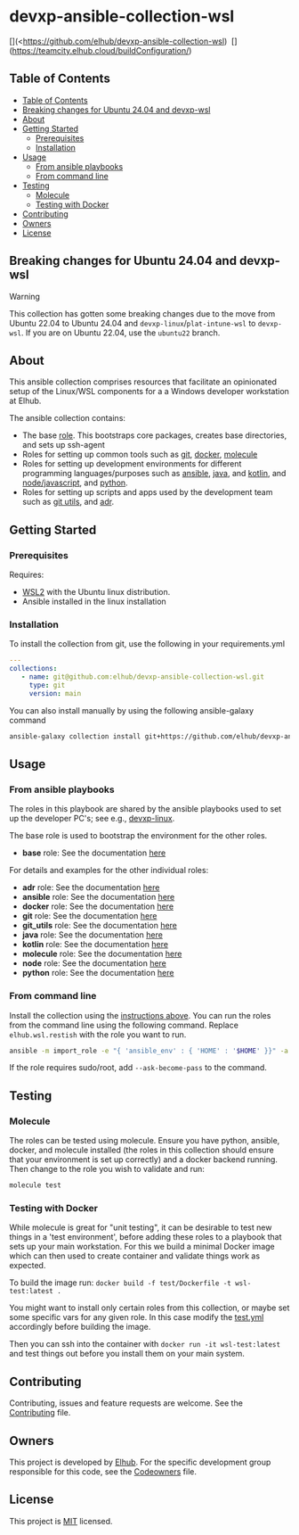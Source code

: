 # devxp-ansible-collection-wsl

[<img src="https://img.shields.io/badge/repo-github-blue" alt="">](<https://github.com/elhub/devxp-ansible-collection-wsl)
[<img src="https://img.shields.io/badge/issues-jira-orange" alt="">](https://jira.elhub.cloud/projects/TD/issues)
[<img src="https://teamcity.elhub.cloud/app/rest/builds/buildType:(id:DevXP_AnsibleCollectionWsl)/statusIcon" alt="">](https://teamcity.elhub.cloud/buildConfiguration/<!--TODO Add TeamCity project ID here -->)
[<img src="https://sonar.elhub.cloud/api/project_badges/measure?project=no.elhub.devxp%3Adevxp-ansible-collection-wsl&metric=alert_status" alt="">](https://sonar.elhub.cloud/dashboard?id=no.elhub.devxp%3Adevxp-ansible-collection-wsl)
[<img src="https://sonar.elhub.cloud/api/project_badges/measure?project=no.elhub.devxp%3Adevxp-ansible-collection-wsl&metric=ncloc" alt="">](https://sonar.elhub.cloud/dashboard?id=no.elhub.devxp%3Adevxp-ansible-collection-wsl)
[<img src="https://sonar.elhub.cloud/api/project_badges/measure?project=no.elhub.devxp%3Adevxp-ansible-collection-wsl&metric=bugs" alt="">](https://sonar.elhub.cloud/dashboard?id=no.elhub.devxp%3Adevxp-ansible-collection-wsl)
[<img src="https://sonar.elhub.cloud/api/project_badges/measure?project=no.elhub.devxp%3Adevxp-ansible-collection-wsl&metric=vulnerabilities" alt="">](https://sonar.elhub.cloud/dashboard?id=no.elhub.devxp%3Adevxp-ansible-collection-wsl)
[<img src="https://sonar.elhub.cloud/api/project_badges/measure?project=no.elhub.devxp%3Adevxp-ansible-collection-wsl&metric=coverage" alt="">](https://sonar.elhub.cloud/dashboard?id=no.elhub.devxp%3Adevxp-ansible-collection-wsl)

## Table of Contents

* [Table of Contents](#table-of-contents)
* [Breaking changes for Ubuntu 24.04 and devxp-wsl](#breaking-changes-for-ubuntu-2404-and-devxp-wsl)
* [About](#about)
* [Getting Started](#getting-started)
  * [Prerequisites](#prerequisites)
  * [Installation](#installation)
* [Usage](#usage)
  * [From ansible playbooks](#from-ansible-playbooks)
  * [From command line](#from-command-line)
* [Testing](#testing)
  * [Molecule](#molecule)
  * [Testing with Docker](#testing-with-docker)
* [Contributing](#contributing)
* [Owners](#owners)
* [License](#license)

## Breaking changes for Ubuntu 24.04 and devxp-wsl

> [!WARNING]
> This collection has gotten some breaking changes due to the move
> from Ubuntu 22.04 to Ubuntu 24.04 and `devxp-linux`/`plat-intune-wsl` to `devxp-wsl`.
> If you are on Ubuntu 22.04, use the `ubuntu22` branch.

## About

This ansible collection comprises resources that facilitate an opinionated setup of the Linux/WSL components for a
a Windows developer workstation at Elhub.

The ansible collection contains:

* The base [role](https://github.com/elhub/devxp-ansible-collection-wsl/tree/main/roles/base). This bootstraps core packages,
  creates base directories, and sets up ssh-agent
* Roles for setting up common tools such as [git](https://github.com/elhub/devxp-ansible-collection-wsl/tree/main/roles/git),
  [docker](https://github.com/elhub/devxp-ansible-collection-wsl/tree/main/roles/docker),
  [molecule](https://github.com/elhub/devxp-ansible-collection-wsl/tree/main/roles/molecule)
* Roles for setting up development environments for different programming languages/purposes such as
  [ansible](https://github.com/elhub/devxp-ansible-collection-wsl/tree/main/roles/ansible),
  [java](https://github.com/elhub/devxp-ansible-collection-wsl/tree/main/roles/java), and
  [kotlin](https://github.com/elhub/devxp-ansible-collection-wsl/tree/main/roles/kotlin), and
  [node/javascript](https://github.com/elhub/devxp-ansible-collection-wsl/tree/main/roles/node), and
  [python](https://github.com/elhub/devxp-ansible-collection-wsl/tree/main/roles/python).
* Roles for setting up scripts and apps used by the development team such as
  [git utils](https://github.com/elhub/devxp-ansible-collection-wsl/tree/main/roles/git_utils), and
  [adr](https://github.com/elhub/devxp-ansible-collection-wsl/tree/main/roles/adr).

## Getting Started

### Prerequisites

Requires:
- [WSL2](https://docs.microsoft.com/en-us/windows/wsl/install) with the Ubuntu linux distribution.
- Ansible installed in the linux installation

### Installation

To install the collection from git, use the following in your requirements.yml
```yaml
---
collections:
   - name: git@github.com:elhub/devxp-ansible-collection-wsl.git
     type: git
     version: main
```

You can also install manually by using the following ansible-galaxy command

```bash
ansible-galaxy collection install git+https://github.com/elhub/devxp-ansible-collection-wsl
```

## Usage

### From ansible playbooks

The roles in this playbook are shared by the ansible playbooks used to set up the developer PC's; see e.g.,
[devxp-linux](https://github.com/elhub/devxp-linux).

The base role is used to bootstrap the environment for the other roles.

* **base** role: See the documentation [here](https://github.com/elhub/devxp-ansible-collection-wsl/blob/main/roles/base/README.md)

For details and examples for the other individual roles:

* **adr** role: See the documentation [here](https://github.com/elhub/devxp-ansible-collection-wsl/blob/main/roles/adr/README.md)
* **ansible** role: See the documentation [here](https://github.com/elhub/devxp-ansible-collection-wsl/blob/main/roles/ansible/README.md)
* **docker** role: See the documentation [here](https://github.com/elhub/devxp-ansible-collection-wsl/blob/main/roles/docker/README.md)
* **git** role: See the documentation [here](https://github.com/elhub/devxp-ansible-collection-wsl/blob/main/roles/git/README.md)
* **git_utils** role: See the documentation [here](https://github.com/elhub/devxp-ansible-collection-wsl/blob/main/roles/git_utils/README.md)
* **java** role: See the documentation [here](https://github.com/elhub/devxp-ansible-collection-wsl/blob/main/roles/java/README.md)
* **kotlin** role: See the documentation [here](https://github.com/elhub/devxp-ansible-collection-wsl/blob/main/roles/kotlin/README.md)
* **molecule** role: See the documentation [here](https://github.com/elhub/devxp-ansible-collection-wsl/blob/main/roles/molecule/README.md)
* **node** role: See the documentation [here](https://github.com/elhub/devxp-ansible-collection-wsl/blob/main/roles/node/README.md)
* **python** role: See the documentation [here](https://github.com/elhub/devxp-ansible-collection-wsl/blob/main/roles/python/README.md)

### From command line

Install the collection using the [instructions above](#installation).
You can run the roles from the command line using the following command.
Replace `elhub.wsl.restish` with the role you want to run.

```bash
ansible -m import_role -e "{ 'ansible_env' : { 'HOME' : '$HOME' }}" -a name=elhub.wsl.restish localhost
```

If the role requires sudo/root, add `--ask-become-pass` to the command.

## Testing

### Molecule

The roles can be tested using molecule. Ensure you have python, ansible, docker, and molecule installed (the roles in this collection should ensure that your environment is set up correctly) and a docker backend running. Then change to the role you wish to validate and run:

```bash
molecule test
```

### Testing with Docker

While molecule is great for "unit testing", it can be desirable to test new things in a 'test environment', before adding these roles to a playbook that sets up your main workstation. For this we build a minimal Docker image which can then used to create container and validate things work as expected.

To build the image run: `docker build -f test/Dockerfile -t wsl-test:latest .`

You might want to install only certain roles from this collection, or maybe set some specific vars for any given role. In this case modify the [test.yml](test/test.yml) accordingly before building the image.

Then you can ssh into the container with `docker run -it wsl-test:latest` and test things out before you install them on your main system.

## Contributing

Contributing, issues and feature requests are welcome. See the
[Contributing](https://github.com/elhub/devxp-ansible-collection-wsl/blob/main/CONTRIBUTING.md) file.

## Owners

This project is developed by [Elhub](https://wwww.elhub.no). For the specific development group responsible for this
code, see the [Codeowners](https://github.com/elhub/devxp-ansible-collection-wsl/blob/main/CODEOWNERS) file.

## License

This project is [MIT](https://github.com/elhub/devxp-ansible-collection-wsl/blob/main/LICENSE.md) licensed.
